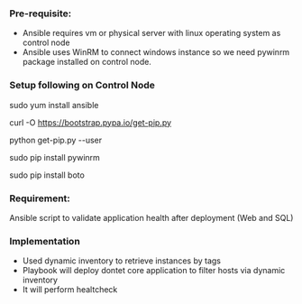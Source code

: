 ### Pre-requisite:

- Ansible requires vm or physical server with linux operating system as control node
- Ansible uses WinRM to connect windows instance so we need pywinrm package installed on control node.

### Setup following on Control Node

sudo yum install ansible

curl -O https://bootstrap.pypa.io/get-pip.py

python get-pip.py --user

sudo pip install pywinrm

sudo pip install boto

### Requirement: 

Ansible script to validate application health after deployment (Web and SQL)

### Implementation

- Used dynamic inventory to retrieve instances by tags
- Playbook will deploy dontet core application to filter hosts via dynamic inventory
- It will perform healtcheck
